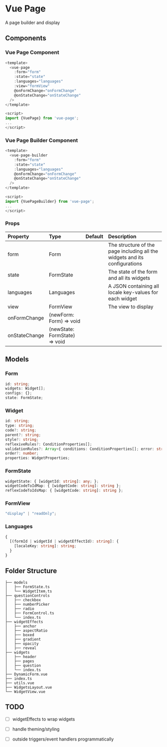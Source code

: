 # Vue Page

A page builder and display

## Components

### Vue Page Component

```typescript
<template>
  <vue-page
    :form="form"
    :state="state"
    :languages="languages"
    :view="formView"
    @onFormChange="onFormChange"
    @onStateChange="onStateChange"
  />
</template>

<script>
import {VuePage} from 'vue-page';
...
</script>
```

### Vue Page Builder Component

```typescript
<template>
  <vue-page-builder
    :form="form"
    :state="state"
    :languages="languages"
    @onFormChange="onFormChange"
    @onStateChange="onStateChange"
  />
</template>

<script>
import {VuePageBuilder} from 'vue-page';
...
</script>
```

### Props

| Property      | Type                          | Default | Description                                                                |
| :------------ | :---------------------------- | :------ | :------------------------------------------------------------------------- |
| form          | Form                          |         | The structure of the page including all the widgets and its configurations |
| state         | FormState                     |         | The state of the form and all its widgets                                  |
| languages     | Languages                     |         | A JSON containing all locale key-values for each widget                    |
| view          | FormView                      |         | The view to display                                                        |
| onFormChange  | (newForm: Form) => void       |         |                                                                            |
| onStateChange | (newState: FormState) => void |         |                                                                            |

## Models

### Form

```typescript
id: string;
widgets: Widget[];
configs: {};
state: FormState;
```

### Widget

```typescript
id: string;
type: string;
code?: string;
parent?: string;
style?: string;
reflexiveRules?: ConditionProperties[];
validationRules?: Array<{ conditions: ConditionProperties[]; error: string }>;
order?: number;
properties: WidgetProperties;
```

### FormState

```typescript
widgetState: { [widgetId: string]: any; };
widgetCodeToIdMap: { [widgetCode: string]: string };
reflexCodeToIdsMap: { [widgetCode: string]: string };
```

### FormView

```typescript
"display" | "readOnly";
```

### Languages

```typescript
{
  [(formId | widgetId | widgetEffectId): string]: {
    [localeKey: string]: string;
  }
}
```

## Folder Structure

```text
├── models
│   ├── FormState.ts
│   └── WidgetItem.ts
├── questionControls
│   ├── checkbox
│   ├── numberPicker
│   ├── radio
│   ├── FormControl.ts
│   └── index.ts
├── widgetEffects
│   ├── anchor
│   ├── aspectRatio
│   ├── boxed
│   ├── gradient
│   ├── opacity
│   ├── reveal
├── widgets
│   ├── header
│   ├── pages
│   ├── question
│   └── index.ts
├── DynamicForm.vue
├── index.ts
├── utils.vue
├── WidgetsLayout.vue
└── WidgetView.vue
```

## TODO

- [ ] widgetEffects to wrap widgets

- [ ] handle theming/styling

- [ ] outside triggers/event handlers programmatically
